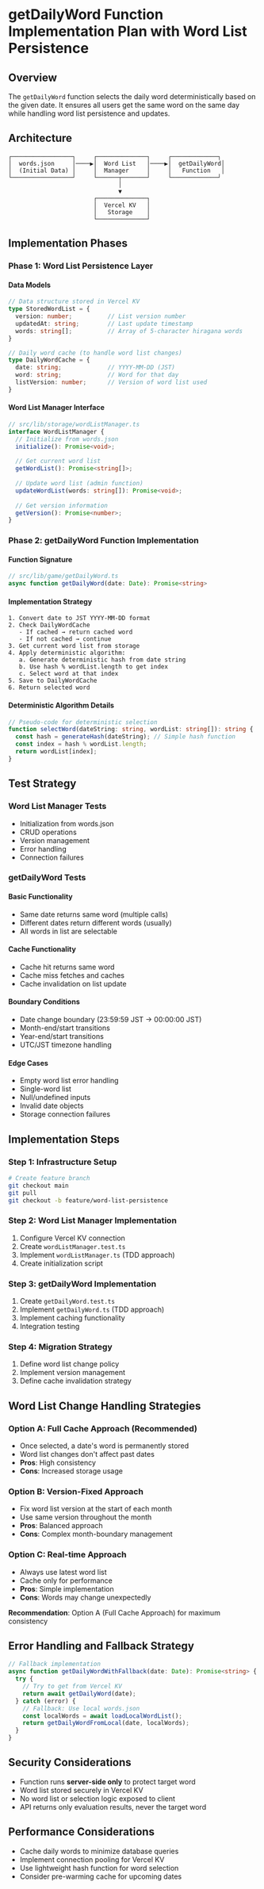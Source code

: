 # getDailyWord Function Implementation Plan with Word List Persistence

## Overview

The `getDailyWord` function selects the daily word deterministically based on the given date. It ensures all users get the same word on the same day while handling word list persistence and updates.

## Architecture

```text
┌─────────────────┐     ┌──────────────┐     ┌─────────────┐
│  words.json     │────▶│  Word List   │────▶│  getDailyWord│
│  (Initial Data) │     │  Manager     │     │   Function   │
└─────────────────┘     └──────┬───────┘     └─────────────┘
                               │
                               ▼
                        ┌──────────────┐
                        │  Vercel KV   │
                        │   Storage    │
                        └──────────────┘
```

## Implementation Phases

### Phase 1: Word List Persistence Layer

#### Data Models

```typescript
// Data structure stored in Vercel KV
type StoredWordList = {
  version: number;          // List version number
  updatedAt: string;        // Last update timestamp
  words: string[];          // Array of 5-character hiragana words
}

// Daily word cache (to handle word list changes)
type DailyWordCache = {
  date: string;             // YYYY-MM-DD (JST)
  word: string;             // Word for that day
  listVersion: number;      // Version of word list used
}
```

#### Word List Manager Interface

```typescript
// src/lib/storage/wordListManager.ts
interface WordListManager {
  // Initialize from words.json
  initialize(): Promise<void>;
  
  // Get current word list
  getWordList(): Promise<string[]>;
  
  // Update word list (admin function)
  updateWordList(words: string[]): Promise<void>;
  
  // Get version information
  getVersion(): Promise<number>;
}
```

### Phase 2: getDailyWord Function Implementation

#### Function Signature

```typescript
// src/lib/game/getDailyWord.ts
async function getDailyWord(date: Date): Promise<string>
```

#### Implementation Strategy

```text
1. Convert date to JST YYYY-MM-DD format
2. Check DailyWordCache
   - If cached → return cached word
   - If not cached → continue
3. Get current word list from storage
4. Apply deterministic algorithm:
   a. Generate deterministic hash from date string
   b. Use hash % wordList.length to get index
   c. Select word at that index
5. Save to DailyWordCache
6. Return selected word
```

#### Deterministic Algorithm Details

```typescript
// Pseudo-code for deterministic selection
function selectWord(dateString: string, wordList: string[]): string {
  const hash = generateHash(dateString); // Simple hash function
  const index = hash % wordList.length;
  return wordList[index];
}
```

## Test Strategy

### Word List Manager Tests

- Initialization from words.json
- CRUD operations
- Version management
- Error handling
- Connection failures

### getDailyWord Tests

#### Basic Functionality

- Same date returns same word (multiple calls)
- Different dates return different words (usually)
- All words in list are selectable

#### Cache Functionality

- Cache hit returns same word
- Cache miss fetches and caches
- Cache invalidation on list update

#### Boundary Conditions

- Date change boundary (23:59:59 JST → 00:00:00 JST)
- Month-end/start transitions
- Year-end/start transitions
- UTC/JST timezone handling

#### Edge Cases

- Empty word list error handling
- Single-word list
- Null/undefined inputs
- Invalid date objects
- Storage connection failures

## Implementation Steps

### Step 1: Infrastructure Setup

```bash
# Create feature branch
git checkout main
git pull
git checkout -b feature/word-list-persistence
```

### Step 2: Word List Manager Implementation

1. Configure Vercel KV connection
2. Create `wordListManager.test.ts`
3. Implement `wordListManager.ts` (TDD approach)
4. Create initialization script

### Step 3: getDailyWord Implementation

1. Create `getDailyWord.test.ts`
2. Implement `getDailyWord.ts` (TDD approach)
3. Implement caching functionality
4. Integration testing

### Step 4: Migration Strategy

1. Define word list change policy
2. Implement version management
3. Define cache invalidation strategy

## Word List Change Handling Strategies

### Option A: Full Cache Approach (Recommended)

- Once selected, a date's word is permanently stored
- Word list changes don't affect past dates
- **Pros**: High consistency
- **Cons**: Increased storage usage

### Option B: Version-Fixed Approach

- Fix word list version at the start of each month
- Use same version throughout the month
- **Pros**: Balanced approach
- **Cons**: Complex month-boundary management

### Option C: Real-time Approach

- Always use latest word list
- Cache only for performance
- **Pros**: Simple implementation
- **Cons**: Words may change unexpectedly

**Recommendation**: Option A (Full Cache Approach) for maximum consistency

## Error Handling and Fallback Strategy

```typescript
// Fallback implementation
async function getDailyWordWithFallback(date: Date): Promise<string> {
  try {
    // Try to get from Vercel KV
    return await getDailyWord(date);
  } catch (error) {
    // Fallback: Use local words.json
    const localWords = await loadLocalWordList();
    return getDailyWordFromLocal(date, localWords);
  }
}
```

## Security Considerations

- Function runs **server-side only** to protect target word
- Word list stored securely in Vercel KV
- No word list or selection logic exposed to client
- API returns only evaluation results, never the target word

## Performance Considerations

- Cache daily words to minimize database queries
- Implement connection pooling for Vercel KV
- Use lightweight hash function for word selection
- Consider pre-warming cache for upcoming dates
